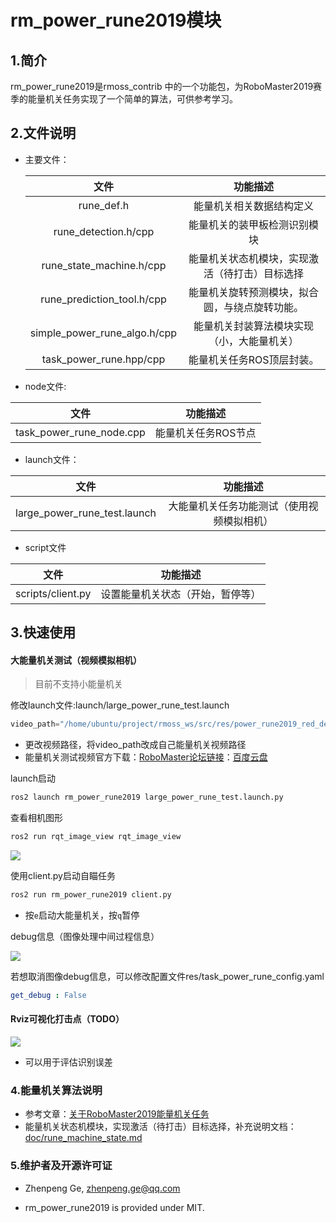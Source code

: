 # rm_power_rune2019模块

## 1.简介

rm_power_rune2019是rmoss_contrib 中的一个功能包，为RoboMaster2019赛季的能量机关任务实现了一个简单的算法，可供参考学习。

## 2.文件说明

* 主要文件：

  |             文件             |                    功能描述                    |
  | :--------------------------: | :--------------------------------------------: |
  |          rune_def.h          |            能量机关相关数据结构定义            |
  |     rune_detection.h/cpp     |          能量机关的装甲板检测识别模块          |
  |   rune_state_machine.h/cpp   | 能量机关状态机模块，实现激活（待打击）目标选择 |
  |  rune_prediction_tool.h/cpp  | 能量机关旋转预测模块，拟合圆，与绕点旋转功能。 |
  | simple_power_rune_algo.h/cpp |   能量机关封装算法模块实现（小，大能量机关）   |
  |   task_power_rune.hpp/cpp    |           能量机关任务ROS顶层封装。            |
  
*  node文件:

  |           文件           |      功能描述       |
  | :----------------------: | :-----------------: |
  | task_power_rune_node.cpp | 能量机关任务ROS节点 |

* launch文件：

|             文件             |                  功能描述                  |
| :--------------------------: | :----------------------------------------: |
| large_power_rune_test.launch | 大能量机关任务功能测试（使用视频模拟相机） |

* script文件

|       文件        |             功能描述             |
| :---------------: | :------------------------------: |
| scripts/client.py | 设置能量机关状态（开始，暂停等） |

## 3.快速使用

#### 大能量机关测试（视频模拟相机）

> 目前不支持小能量机关

修改launch文件:launch/large_power_rune_test.launch

```python
video_path="/home/ubuntu/project/rmoss_ws/src/res/power_rune2019_red_demo.avi"
```

* 更改视频路径，将video_path改成自己能量机关视频路径
* 能量机关测试视频官方下载：[RoboMaster论坛链接](https://bbs.robomaster.com/thread-7914-1-1.html)：[百度云盘](https://pan.baidu.com/s/1OoIpbzZ2U8Qimadn3zyb6g)

launch启动

```bash
ros2 launch rm_power_rune2019 large_power_rune_test.launch.py 
```

查看相机图形

```bash
ros2 run rqt_image_view rqt_image_view
```

![](doc/imgs/power_rune.png)

使用client.py启动自瞄任务

```bash
ros2 run rm_power_rune2019 client.py
```

* 按`e`启动大能量机关，按`q`暂停

debug信息（图像处理中间过程信息）

![](doc/imgs/power_rune_result.png)

若想取消图像debug信息，可以修改配置文件res/task_power_rune_config.yaml

```yaml
get_debug : False
```

#### Rviz可视化打击点（TODO）

![](doc/imgs/power_rune_rviz.png)

* 可以用于评估识别误差

### 4.能量机关算法说明

* 参考文章：[关于RoboMaster2019能量机关任务](https://www.jianshu.com/p/83b509953198)
* 能量机关状态机模块，实现激活（待打击）目标选择，补充说明文档：[doc/rune_machine_state.md](doc/rune_machine_state.md)

### 5.维护者及开源许可证

* Zhenpeng Ge,  zhenpeng.ge@qq.com

* rm_power_rune2019 is provided under MIT.